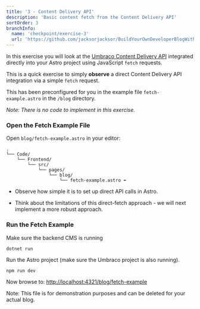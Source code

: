 ```yaml
---
title: '3 - Content Delivery API'
description: 'Basic content fetch from the Content Delivery API'
sortOrder: 3
branchInfo:
  name: 'checkpoint/exercise-3'
  url: 'https://github.com/jacksorjacksor/BuildYourOwnDeveloperBlogWithUmbraco15AndAstro/tree/checkpoint/start'
---
```


In this exercise you will look at the [Umbraco Content Delivery API](https://docs.umbraco.com/umbraco-cms/reference/content-delivery-api) integrated directly into your Astro project using JavaScript `fetch` requests.

This is a quick exercise to simply **observe** a direct Content Delivery API integration via a simple `fetch` request.

This has been preconfigured for you in the example file `fetch-example.astro` in the `/blog` directory.

_Note: There is no code to implement in this exercise._

### Open the Fetch Example File

Open `blog/fetch-example.astro` in your editor:

```
.
└── Code/
    └── Frontend/
        └── src/
            └── pages/
                └── blog/
                    └── fetch-example.astro ⬅️
```

- Observe how simple it is to set up direct API calls in Astro.

- Think about the limitations of this direct-fetch approach - we will next implement a more robust approach.

### Run the Fetch Example

Make sure the backend CMS is running

```powershell title=".Code/Backend/DeveloperBlog.Umbraco/"
dotnet run
```

Run the Astro project (make sure the Umbraco project is also running).

```
npm run dev
```

Now browse to: [http://localhost:4321/blog/fetch-example](http://localhost:4321/blog/fetch-example)

Note: This file is for demonstration purposes and can be deleted for your actual blog.
